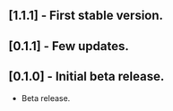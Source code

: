 ## [1.1.1] - First stable version.

## [0.1.1] - Few updates.

## [0.1.0] - Initial beta release.

* Beta release.
